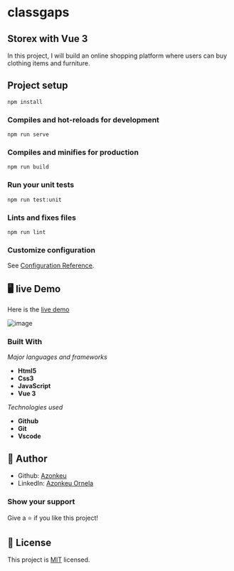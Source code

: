 # classgaps

## Storex with Vue 3

In this project, I will build an online shopping platform where users can buy clothing items and furniture.


## Project setup
```
npm install
```

### Compiles and hot-reloads for development
```
npm run serve
```

### Compiles and minifies for production
```
npm run build
```

### Run your unit tests
```
npm run test:unit
```

### Lints and fixes files
```
npm run lint
```
### Customize configuration
See [Configuration Reference](https://cli.vuejs.org/config/).

## 🖥️ live Demo
Here is the [live demo](https://blissful-aryabhata-17ce59.netlify.app/)


![image](https://www.linkpicture.com/q/storex.png)

### Built With

  *Major languages and frameworks* 
  - **Html5**
  - **Css3**
  -  **JavaScript**
  -  **Vue 3**
   
  *Technologies used*
   - **Github**
   - **Git**
   - **Vscode**

## 👩 Author

- Github: [Azonkeu](https://github.com/Azonkeu)
- LinkedIn: [Azonkeu Ornela](https://www.linkedin.com/in/azonkeu-ornela-88a14b172/)


### Show your support

Give a ⭐️ if you like this project!

## 📝 License

This project is [MIT](https://github.com/Azonkeu/classgaps/blob/main/LICENSE) licensed.
